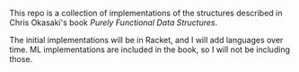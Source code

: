 This repo is a collection of implementations of the structures described in Chris Okasaki's book _Purely Functional Data Structures_.

The initial implementations will be in Racket, and I will add languages over time. ML implementations are included in the book, so I will not be including those.

